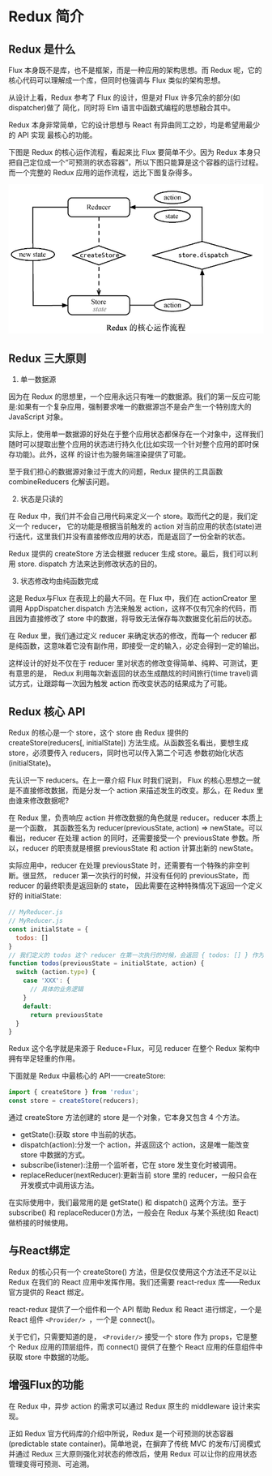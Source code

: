 # Redux 简介

## Redux 是什么

Flux 本身既不是库，也不是框架，而是一种应用的架构思想。而 Redux 呢，它的核心代码可以理解成一个库，但同时也强调与 Flux 类似的架构思想。

从设计上看，Redux 参考了 Flux 的设计，但是对 Flux 许多冗余的部分(如 dispatcher)做了 简化，同时将 Elm 语言中函数式编程的思想融合其中。

Redux 本身非常简单，它的设计思想与 React 有异曲同工之妙，均是希望用最少的 API 实现 最核心的功能。

下图是 Redux 的核心运作流程，看起来比 Flux 要简单不少。因为 Redux 本身只把自己定位成一个“可预测的状态容器”，所以下图只能算是这个容器的运行过程。而一个完整的 Redux 应用的运作流程，远比下图复杂得多。

![image-20210630221957889](assets/image-20210630221957889.png)

## Redux 三大原则

1. 单一数据源

因为在 Redux 的思想里，一个应用永远只有唯一的数据源。我们的第一反应可能是:如果有一个复杂应用，强制要求唯一的数据源岂不是会产生一个特别庞大的 JavaScript 对象。

实际上，使用单一数据源的好处在于整个应用状态都保存在一个对象中，这样我们随时可以提取出整个应用的状态进行持久化(比如实现一个针对整个应用的即时保存功能)。此外，这样 的设计也为服务端渲染提供了可能。

至于我们担心的数据源对象过于庞大的问题，Redux 提供的工具函数 combineReducers 化解该问题。

2. 状态是只读的

在 Redux 中，我们并不会自己用代码来定义一个 store。取而代之的是，我们定义一个 reducer， 它的功能是根据当前触发的 action 对当前应用的状态(state)进行迭代，这里我们并没有直接修改应用的状态，而是返回了一份全新的状态。

Redux 提供的 createStore 方法会根据 reducer 生成 store。最后，我们可以利用 store. dispatch 方法来达到修改状态的目的。

3. 状态修改均由纯函数完成

这是 Redux与Flux 在表现上的最大不同。在 Flux 中，我们在 actionCreator 里调用 AppDispatcher.dispatch 方法来触发 action，这样不仅有冗余的代码，而且因为直接修改了 store 中的数据，将导致无法保存每次数据变化前后的状态。

在 Redux 里，我们通过定义 reducer 来确定状态的修改，而每一个 reducer 都是纯函数，这意味着它没有副作用，即接受一定的输入，必定会得到一定的输出。

这样设计的好处不仅在于 reducer 里对状态的修改变得简单、纯粹、可测试，更有意思的是， Redux 利用每次新返回的状态生成酷炫的时间旅行(time travel)调试方式，让跟踪每一次因为触发 action 而改变状态的结果成为了可能。

## Redux 核心 API

Redux 的核心是一个 store，这个 store 由 Redux 提供的 createStore(reducers[, initialState]) 方法生成。从函数签名看出，要想生成 store，必须要传入 reducers，同时也可以传入第二个可选 参数初始化状态(initialState)。

先认识一下 reducers。在上一章介绍 Flux 时我们说到， Flux 的核心思想之一就是不直接修改数据，而是分发一个 action 来描述发生的改变。那么，在 Redux 里由谁来修改数据呢?

在 Redux 里，负责响应 action 并修改数据的角色就是 reducer。reducer 本质上是一个函数， 其函数签名为 reducer(previousState, action) => newState。可以看出，reducer 在处理 action 的同时，还需要接受一个 previousState 参数。所以，reducer 的职责就是根据 previousState 和 action 计算出新的 newState。

实际应用中，reducer 在处理 previousState 时，还需要有一个特殊的非空判断。很显然， reducer 第一次执行的时候，并没有任何的 previousState，而 reducer 的最终职责是返回新的 state， 因此需要在这种特殊情况下返回一个定义好的 initialState:

```js
// MyReducer.js
// MyReducer.js
const initialState = {
  todos: []
}
// 我们定义的 todos 这个 reducer 在第一次执行的时候，会返回 { todos: [] } 作为初始化状态
function todos(previousState = initialState, action) {
  switch (action.type) {
    case 'XXX': {
      // 具体的业务逻辑
    }
    default:
      return previousState
  }
}
```

Redux 这个名字就是来源于 Reduce+Flux，可见 reducer 在整个 Redux 架构中拥有举足轻重的作用。

下面就是 Redux 中最核心的 API——createStore:

```js
import { createStore } from 'redux';
const store = createStore(reducers);
```

通过 createStore 方法创建的 store 是一个对象，它本身又包含 4 个方法。

- getState():获取 store 中当前的状态。
- dispatch(action):分发一个 action，并返回这个 action，这是唯一能改变 store 中数据的方式。
- subscribe(listener):注册一个监听者，它在 store 发生变化时被调用。
- replaceReducer(nextReducer):更新当前 store 里的 reducer，一般只会在开发模式中调用该方法。

在实际使用中，我们最常用的是 getState() 和 dispatch() 这两个方法。至于 subscribe() 和 replaceReducer()方法，一般会在 Redux 与某个系统(如 React)做桥接的时候使用。

## 与React绑定

Redux 的核心只有一个 createStore() 方法，但是仅仅使用这个方法还不足以让 Redux 在我们的 React 应用中发挥作用。我们还需要 react-redux 库——Redux 官方提供的 React 绑定。

react-redux 提供了一个组件和一个 API 帮助 Redux 和 React 进行绑定，一个是 React 组件 `<Provider/> `，一个是 connect()。

关于它们，只需要知道的是， `<Provider/>` 接受一个 store 作为 props，它是整个 Redux 应用的顶层组件，而 connect() 提供了在整个 React 应用的任意组件中获取 store 中数据的功能。

## 增强Flux的功能

在 Redux 中，异步 action 的需求可以通过 Redux 原生的 middleware 设计来实现。

正如 Redux 官方代码库的介绍中所说，Redux 是一个可预测的状态容器(predictable state container)。简单地说，在摒弃了传统 MVC 的发布/订阅模式并通过 Redux 三大原则强化对状态的修改后，使用 Redux 可以让你的应用状态管理变得可预测、可追溯。

